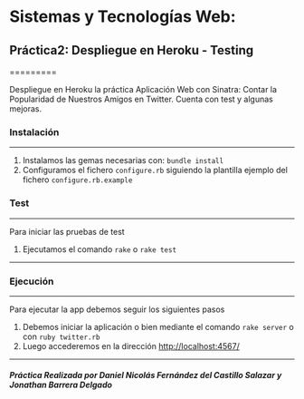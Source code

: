 # Sistemas y Tecnologías Web:
## Práctica2: Despliegue en Heroku - Testing

=========

Despliegue en Heroku la práctica Aplicación Web con Sinatra: Contar la Popularidad de Nuestros Amigos en Twitter. Cuenta con test y algunas mejoras.


### Instalación
--------------
1. Instalamos las gemas necesarias con: `bundle install`
2. Configuramos el fichero `configure.rb` siguiendo la plantilla ejemplo del fichero `configure.rb.example`

### Test
------------

Para iniciar las pruebas de test

1. Ejecutamos el comando `rake` o `rake test`

------------


### Ejecución
------------

Para ejecutar la app debemos seguir los siguientes pasos

1. Debemos iniciar la aplicación o bien mediante el comando `rake server` o con `ruby twitter.rb`
2. Luego accederemos en la dirección [http://localhost:4567/](http://localhost:4567/)

------------


##### Práctica Realizada por Daniel Nicolás Fernández del Castillo Salazar y Jonathan Barrera Delgado

